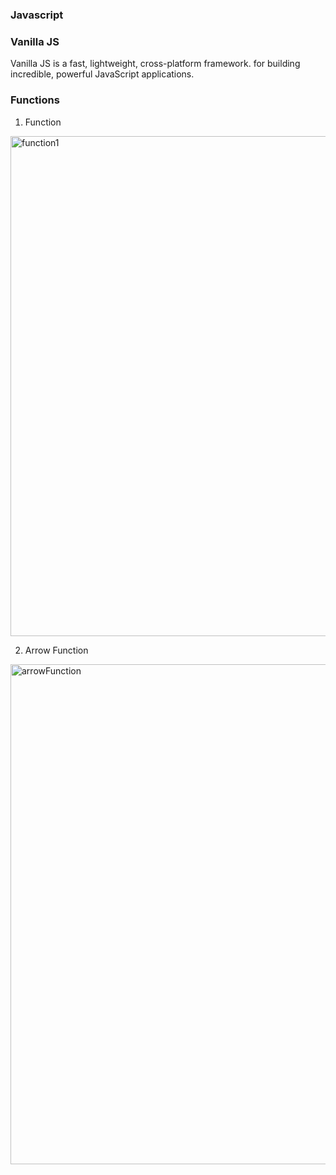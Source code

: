 ### Javascript


### Vanilla JS
Vanilla JS is a fast, lightweight, cross-platform framework. for building incredible, powerful JavaScript applications.


### Functions

1. Function

<img width="800" alt="function1" src="https://user-images.githubusercontent.com/59908525/151173167-cbe46e92-2938-4a6e-b59d-c095e5bf8b2a.PNG">

2. Arrow Function

<img width="800" alt="arrowFunction" src="https://user-images.githubusercontent.com/59908525/151173174-3250b28e-76c9-4916-a233-335b50543f27.PNG">
